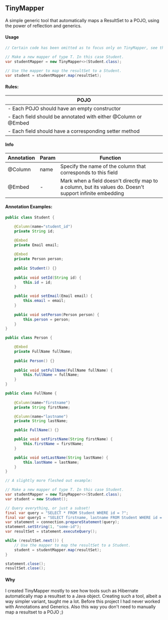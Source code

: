 ## TinyMapper

A simple generic tool that automatically maps a ResultSet to a POJO, using the power of reflection and generics.

#### Usage
```java
// Certain code has been omitted as to focus only on TinyMapper, see the bottom of the file for a bigger example.

// Make a new mapper of type T. In this case Student.
var studentMapper = new TinyMapper<>(Student.class);

// Use the mapper to map the resultSet to a Student.
var student = studentMapper.map(resultSet);
```

#### Rules:
| POJO                                                           |
| ---------------------------------------------------------------|
| - Each POJO should have an empty constructor                   |
| - Each field should be annotated with either @Column or @Embed |
| - Each field should have a corresponding setter method         |

#### Info
| Annotation | Param | Function | 
| ---------- | ----- |--------  |
| @Column    | name  | Specify the name of the column that corresponds to this field |
| @Embed     | -     | Mark when a field doesn't directly map to a column, but its values do. Doesn't support infinite embedding |

#### Annotation Examples:

```java
public class Student {

    @Column(name="student_id")
    private String id;

    @Embed
    private Email email;
    
    @Embed
    private Person person;
    
    public Student() {}
    
    public void setId(String id) {
        this.id = id;
    }

    public void setEmail(Email email) {
        this.email = email;
    }
    
    public void setPerson(Person person) {
        this.person = person;
    }
}
```

```java
public class Person {

    @Embed
    private FullName fullName;
    
    public Person() {}
    
    public void setFullName(FullName fullName) {
        this.fullName = fullName;
    }
}
```

```java
public class FullName {
    
    @Column(name="firstname")
    private String firstName;

    @Column(name="lastname")
    private String lastName;

    public FullName() {}

    public void setFirstName(String firstName) {
        this.firstName = firstName;
    }

    public void setLastName(String lastName) {
        this.lastName = lastName;
    }
}
```

```java
// A slightly more fleshed out example:

// Make a new mapper of type T. In this case Student.
var studentMapper = new TinyMapper<>(Student.class);
var student = new Student();

// Query everything, or just a subset!
final var query = "SELECT * FROM Student WHERE id = ?";
final var query1 = "SELECT firstname, lastname FROM Student WHERE id = ?";
var statement = connection.prepareStatement(query);
statement.setString(1, "some-id");
var resultSet = statement.executeQuery();

while (resultSet.next()) {
    // Use the mapper to map the resultSet to a Student.
    student = studentMapper.map(resultSet);
}

statement.close();
resultSet.close();
```

#### Why
I created TinyMapper mostly to see how tools such as Hibernate automatically map a resultset to a Java object. Creating such a tool, albeit a way simpler variant, taught me a lot. Before this project I had never worked with Annotations and Generics. Also this way you don't need to manually map a resultset to a POJO ;)
